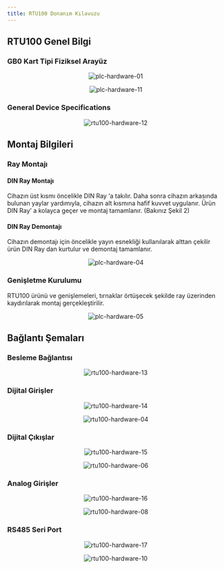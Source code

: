 ```yaml
---
title: RTU100 Donanım Kılavuzu
---
```


## RTU100 Genel Bilgi

### GB0 Kart Tipi Fiziksel Arayüz

<center>

![plc-hardware-01](/img/plc-hardware-01.png)

</center>

<center>

![plc-hardware-11](/img/plc-hardware-11.png)

</center>

### General Device Specifications

<center>

![rtu100-hardware-12](/img/rtu100-hardware-12.png)

</center>

## Montaj Bilgileri

### Ray Montajı

#### DIN Ray Montajı 

Cihazın üst kısmı öncelikle DIN Ray ‘a takılır. Daha sonra cihazın arkasında bulunan yaylar yardımıyla, cihazın alt kısmına hafif kuvvet uygulanır. Ürün DIN Ray’ a kolayca geçer ve montaj tamamlanır. (Bakınız Şekil 2)

#### DIN Ray Demontajı

Cihazın demontajı için öncelikle yayın esnekliği kullanılarak alttan çekilir ürün DIN Ray dan kurtulur ve demontaj tamamlanır.

<center>

![plc-hardware-04](/img/plc-hardware-04.png)

</center>

### Genişletme Kurulumu

RTU100 ürünü ve genişlemeleri, tırnaklar örtüşecek şekilde ray üzerinden kaydırılarak montaj gerçekleştirilir.

<center>

![plc-hardware-05](/img/plc-hardware-05.png)

</center>

## Bağlantı Şemaları

### Besleme Bağlantısı

<center>

![rtu100-hardware-13](/img/rtu100-hardware-13.png)

</center>

### Dijital Girişler

<center>

![rtu100-hardware-14](/img/rtu100-hardware-14.png)

</center>

<center>

![rtu100-hardware-04](/img/rtu100-hardware-04.png)

</center>

### Dijital Çıkışlar

<center>

![rtu100-hardware-15](/img/rtu100-hardware-15.png)

</center>

<center>

![rtu100-hardware-06](/img/rtu100-hardware-06.png)

</center>

### Analog Girişler

<center>

![rtu100-hardware-16](/img/rtu100-hardware-16.png)

</center>

<center>

![rtu100-hardware-08](/img/rtu100-hardware-08.png)

</center>

### RS485 Seri Port

<center>

![rtu100-hardware-17](/img/rtu100-hardware-09.png)

</center>

<center>

![rtu100-hardware-10](/img/rtu100-hardware-10.png)

</center>
